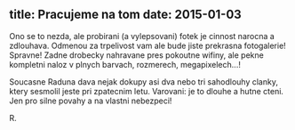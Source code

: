 title: Pracujeme na tom
date: 2015-01-03
---

Ono se to nezda, ale probirani (a vylepsovani) fotek je cinnost narocna a zdlouhava. Odmenou
za trpelivost vam ale bude jiste prekrasna fotogalerie! Spravne! Zadne drobecky nahravane pres
pokoutne wifiny, ale pekne kompletni naloz v plnych barvach, rozmerech, megapixelech...!

Soucasne Raduna dava nejak dokupy asi dva nebo tri sahodlouhy clanky, ktery sesmolil jeste pri
zpatecnim letu. Varovani: je to dlouhe a hutne cteni. Jen pro silne povahy a na vlastni nebezpeci!

R.
